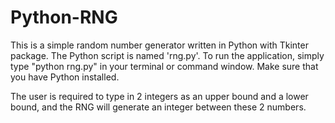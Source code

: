 # Python-RNG
This is a simple random number generator written in Python with Tkinter package. The Python script is named 'rng.py'. To run the application, simply type "python rng.py" in your terminal or command window. Make sure that you have Python installed.

The user is required to type in 2 integers as an upper bound and a lower bound, and the RNG will generate an integer between these 2 numbers.
